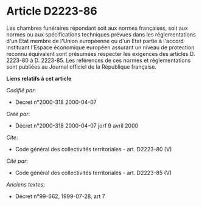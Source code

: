 # Article D2223-86

Les chambres funéraires répondant soit aux normes françaises, soit aux normes ou aux spécifications techniques prévues dans
les réglementations d'un Etat membre de l'Union européenne ou d'un Etat partie à l'accord instituant l'Espace économique
européen assurant un niveau de protection reconnu équivalent sont présumées respecter les exigences des articles D. 2223-80 à
D. 2223-85. Les références de ces normes et réglementations sont publiées au Journal officiel de la République française.

**Liens relatifs à cet article**

_Codifié par_:

  - Décret n°2000-318 2000-04-07

_Créé par_:

  - Décret n°2000-318 2000-04-07 jorf 9 avril 2000

_Cite_:

  - Code général des collectivités territoriales - art. D2223-80 (V)

_Cité par_:

  - Code général des collectivités territoriales - art. D2223-85 (V)

_Anciens textes_:

  - Décret n°99-662, 1999-07-28, art 7
